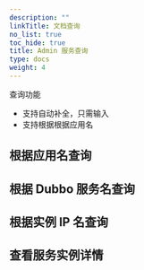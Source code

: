 ```yaml
---
description: ""
linkTitle: 文档查询
no_list: true
toc_hide: true
title: Admin 服务查询
type: docs
weight: 4
---
```


查询功能
* 支持自动补全，只需输入
* 支持根据根据应用名


## 根据应用名查询

## 根据 Dubbo 服务名查询

## 根据实例 IP 名查询

## 查看服务实例详情



